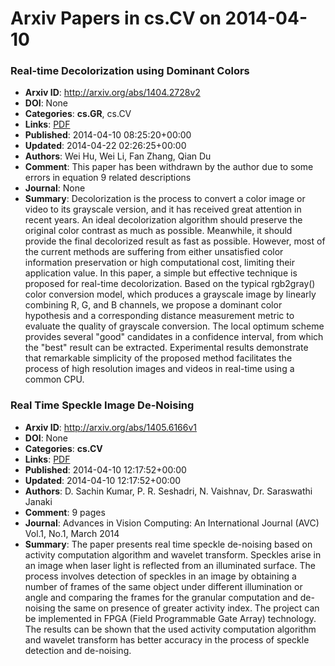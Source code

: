 # Arxiv Papers in cs.CV on 2014-04-10
### Real-time Decolorization using Dominant Colors
- **Arxiv ID**: http://arxiv.org/abs/1404.2728v2
- **DOI**: None
- **Categories**: **cs.GR**, cs.CV
- **Links**: [PDF](http://arxiv.org/pdf/1404.2728v2)
- **Published**: 2014-04-10 08:25:20+00:00
- **Updated**: 2014-04-22 02:26:25+00:00
- **Authors**: Wei Hu, Wei Li, Fan Zhang, Qian Du
- **Comment**: This paper has been withdrawn by the author due to some errors in
  equation 9 related descriptions
- **Journal**: None
- **Summary**: Decolorization is the process to convert a color image or video to its grayscale version, and it has received great attention in recent years. An ideal decolorization algorithm should preserve the original color contrast as much as possible. Meanwhile, it should provide the final decolorized result as fast as possible. However, most of the current methods are suffering from either unsatisfied color information preservation or high computational cost, limiting their application value. In this paper, a simple but effective technique is proposed for real-time decolorization. Based on the typical rgb2gray() color conversion model, which produces a grayscale image by linearly combining R, G, and B channels, we propose a dominant color hypothesis and a corresponding distance measurement metric to evaluate the quality of grayscale conversion. The local optimum scheme provides several "good" candidates in a confidence interval, from which the "best" result can be extracted. Experimental results demonstrate that remarkable simplicity of the proposed method facilitates the process of high resolution images and videos in real-time using a common CPU.



### Real Time Speckle Image De-Noising
- **Arxiv ID**: http://arxiv.org/abs/1405.6166v1
- **DOI**: None
- **Categories**: **cs.CV**
- **Links**: [PDF](http://arxiv.org/pdf/1405.6166v1)
- **Published**: 2014-04-10 12:17:52+00:00
- **Updated**: 2014-04-10 12:17:52+00:00
- **Authors**: D. Sachin Kumar, P. R. Seshadri, N. Vaishnav, Dr. Saraswathi Janaki
- **Comment**: 9 pages
- **Journal**: Advances in Vision Computing: An International Journal (AVC)
  Vol.1, No.1, March 2014
- **Summary**: The paper presents real time speckle de-noising based on activity computation algorithm and wavelet transform. Speckles arise in an image when laser light is reflected from an illuminated surface. The process involves detection of speckles in an image by obtaining a number of frames of the same object under different illumination or angle and comparing the frames for the granular computation and de-noising the same on presence of greater activity index. The project can be implemented in FPGA (Field Programmable Gate Array) technology. The results can be shown that the used activity computation algorithm and wavelet transform has better accuracy in the process of speckle detection and de-noising.



